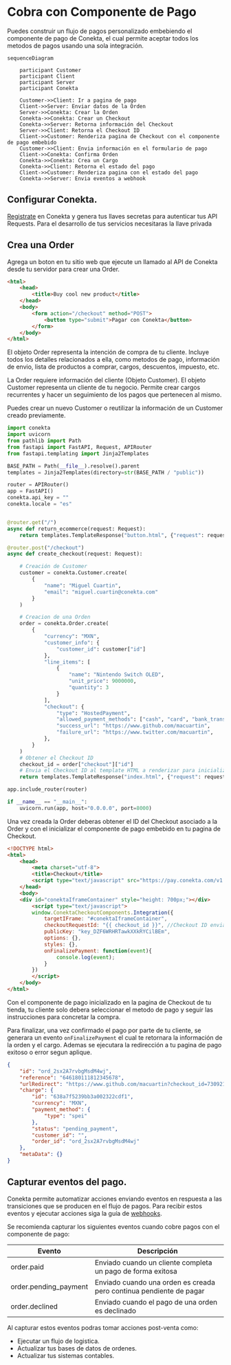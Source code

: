 # Cobra con Componente de Pago

Puedes construir un flujo de pagos personalizado embebiendo el componente de pago de Conekta, el cual permite aceptar todos los metodos de pagos usando una sola integración.

```mermaid
sequenceDiagram

	participant Customer
	participant Client
	participant Server
	participant Conekta
	
	Customer->>Client: Ir a pagina de pago
	Client->>Server: Enviar datos de la Orden
	Server->>Conekta: Crear la Orden
	Conekta->>Conekta: Crear un Checkout
	Conekta->>Server: Retorna información del Checkout
	Server->>Client: Retorna el Checkout ID
	Client->>Customer: Renderiza pagina de Checkout con el componente de pago embebido
	Customer->>Client: Envia información en el formulario de pago
	Client->>Conekta: Confirma Orden
	Conekta->>Conekta: Crea un Cargo
	Conekta->>Client: Retorna el estado del pago
	Client->>Customer: Renderiza pagina con el estado del pago
	Conekta->>Server: Envia eventos a webhook
```


## Configurar Conekta.
[Registrate](https://panel.conekta.com) en Conekta y genera tus llaves secretas para autenticar tus API Requests. Para el desarrollo de tus servicios necesitaras la llave privada

## Crea una Order

Agrega un boton en tu sitio web que ejecute un llamado al API de Conekta desde tu servidor para crear una Order.

```html
<html>
	<head>
		<title>Buy cool new product</title>
	</head>   
	<body>
		<form action="/checkout" method="POST">
			<button type="submit">Pagar con Conekta</button>
		</form>   
	</body>
</html>
```

El objeto Order representa la intención de compra de tu cliente. Incluye todos los detalles relacionados a ella, como metodos de pago, información de envio, lista de productos a comprar, cargos, descuentos, impuesto, etc.

La Order requiere información del cliente (Objeto Customer). El objeto Customer representa un cliente de tu negocio. Permite crear cargos recurrentes y hacer un seguimiento de los pagos que pertenecen al mismo.

Puedes crear un nuevo Customer o reutilizar la información de un Customer creado previamente.

```python
import conekta
import uvicorn
from pathlib import Path
from fastapi import FastAPI, Request, APIRouter
from fastapi.templating import Jinja2Templates

BASE_PATH = Path(__file__).resolve().parent
templates = Jinja2Templates(directory=str(BASE_PATH / "public"))

router = APIRouter()
app = FastAPI()
conekta.api_key = ""
conekta.locale = "es"


@router.get("/")
async def return_ecommerce(request: Request):
    return templates.TemplateResponse("button.html", {"request": request})

@router.post("/checkout")
async def create_checkout(request: Request):

    # Creación de Customer
    customer = conekta.Customer.create(
        {
            "name": "Miguel Cuartin",
            "email": "miguel.cuartin@conekta.com"
        }
    )

    # Creacion de una Orden
    order = conekta.Order.create(
        {
            "currency": "MXN",
            "customer_info": {
                "customer_id": customer["id"]
            },
            "line_items": [
                {
                    "name": "Nintendo Switch OLED",
                    "unit_price": 9000000,
                    "quantity": 3
                }
            ],
            "checkout": {
                "type": "HostedPayment",
                "allowed_payment_methods": ["cash", "card", "bank_transfer"],
                "success_url": "https://www.github.com/macuartin",
                "failure_url": "https://www.twitter.com/macuartin",
            },
	    }
    )
    # Obtener el Checkout ID
    checkout_id = order["checkout"]["id"]
    # Envia el Checkout ID al template HTML a renderizar para inicializar el componente de pago.
    return templates.TemplateResponse("index.html", {"request": request, "checkout_id": checkout_id})

app.include_router(router)

if __name__ == "__main__":
    uvicorn.run(app, host="0.0.0.0", port=8000)
```

Una vez creada la Order deberas obtener el ID del Checkout asociado a la Order y con el inicializar el componente de pago embebido en tu pagina de Checkout.

```html
<!DOCTYPE html>
<html>
    <head>
        <meta charset="utf-8">
        <title>Checkout</title>
        <script type="text/javascript" src="https://pay.conekta.com/v1.0/js/conekta-checkout.min.js"></script>
    </head>
    <body>
    <div id="conektaIframeContainer" style="height: 700px;"></div>
        <script type="text/javascript">
        window.ConektaCheckoutComponents.Integration({
            targetIFrame: "#conektaIframeContainer",
            checkoutRequestId: "{{ checkout_id }}", //Checkout ID enviado desde el servidor para inicializar el componente de pago.
            publicKey: "key_DZF6WRHRTawkXXkRYCilBEm",
            options: {},
            styles: {},
            onFinalizePayment: function(event){
                console.log(event);
            }
        })
        </script>
    </body>
</html>
```

Con el componente de pago inicializado en la pagina de Checkout de tu tienda, tu cliente solo debera seleccionar el metodo de pago y seguir las instrucciones para concretar la compra.

Para finalizar, una vez confirmado el pago por parte de tu cliente, se generara un evento `onFinalizePayment` el cual te retornara la información de la orden y el cargo. Ademas se ejecutara la redirección a tu pagina de pago exitoso o error segun aplique.

```json
{
    "id": "ord_2sx2A7rvbgMsdM4wj",
    "reference": "646180111812345678",
    "urlRedirect": "https://www.github.com/macuartin?checkout_id=73092185-08e7-4eb8-a7ce-6589783fddd0&order_id=ord_2sx2A7rvbgMsdM4wj&payment_status=pending_payment",
    "charge": {
        "id": "638a7f5239bb3a002322cdf1",
        "currency": "MXN",
        "payment_method": {
            "type": "spei"
        },
        "status": "pending_payment",
        "customer_id": "",
        "order_id": "ord_2sx2A7rvbgMsdM4wj"
    },
    "metaData": {}
}
```
## Capturar eventos del pago.

Conekta permite automatizar acciones enviando eventos en respuesta a las transiciones que se producen en el flujo de pagos. Para recibir estos eventos y ejecutar acciones siga la guía de [webhooks](payments/after-payments/handling-payment-events).

Se recomienda capturar los siguientes eventos cuando cobre pagos con el componente de pago:

|Evento|Descripción|
|---|---|
|order.paid |Enviado cuando un cliente completa un pago de forma exitosa|
|order.pending_payment|Enviado cuando una orden es creada pero continua pendiente de pagar|
|order.declined|Enviado cuando el pago de una orden es declinado|

Al capturar estos eventos podras tomar acciones post-venta como:
* Ejecutar un flujo de logistica.
* Actualizar tus bases de datos de ordenes.
* Actualizar tus sistemas contables.

